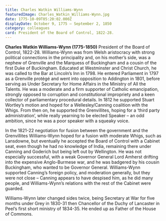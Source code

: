 ```yaml
---
title: Charles Watkin Williams-Wynn
featuredImage: Charles_Watkin_Williams-Wynn.jpg
date: 1775-10-09T05:20:02.000Z
displayDate: October 9, 1775 – September 2, 1850
category: colleagues
card: President of the Board of Control, 1822-28.
---
```


**Charles Watkin Williams-Wynn (1775-1850)** President of the Board of Control, 1822-28. Williams-Wynn was from Welsh aristocracy with strong political connections in the principality and, on his mother’s side, was a nephew of Grenville and the Marquess of Buckingham and a cousin of the first Duke of Buckingham. Educated at Westminster and Christ Church, he was called to the Bar at Lincoln’s Inn in 1798. He entered Parliament in 1797 as a Grenville protégé and went into opposition to Addington in 1801, before serving as Under Secretary for Home Affairs in the Ministry of All the Talents. He was a moderate and a firm supporter of Catholic emancipation, strongly opposed to corruption and constitutional impropriety and a keen collector of parliamentary procedural details. In 1812 he supported Stuart Wortley’s motion and hoped for a Wellesley/Canning coalition with the Whigs. From then on, he supported the Grenvillites, hoping for a ‘third party administration’, while really yearning to be elected Speaker – an odd ambition, since he was a poor speaker with a squeaky voice.

In the 1821-22 negotiation for fusion between the government and the Grenvillites Williams-Wynn hoped for a fusion with moderate Whigs, such as Lansdowne, but eventually he accepted the Board of Control with a Cabinet seat, even though he had no knowledge of India, remaining there under Canning and Goderich but being left out by Wellington. He was not especially successful, with a weak Governor General Lord Amherst drifting into the expensive Anglo-Burmese war, and he was badgered by his cousin Buckingham, who wanted to be Governor General. Williams-Wynn supported Canning’s foreign policy, and moderation generally, but they were not close – Canning appears to have despised him, as he did many people, and Williams-Wynn’s relations with the rest of the Cabinet were guarded.

Williams-Wynn later changed sides twice, being Secretary at War for five months under Grey in 1830-31 then Chancellor of the Duchy of Lancaster in Peel’s first short ministry of 1834-35. He ended up as Father of the House of Commons.

